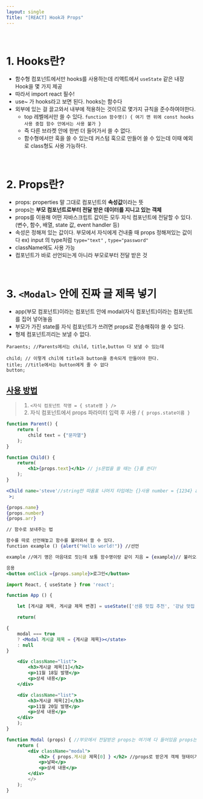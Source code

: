 ```yaml
---
layout: single
Title: "[REACT] Hook과 Props"
---
```


<br>

# 1. Hooks란?

- 함수형 컴포넌트에서만 hooks를 사용하는데 리액트에서 `useState` 같은 내장 Hook을 몇 가지 제공
- 따라서 import react 필수!
- use~ 가 hooks라고 보면 된다. hooks는 함수다
- 외부에 있는 걸 끌고와서 내부에 적용하는 것이므로 몇가지 규칙을 준수하여야한다.
  - top 레벨에서만 쓸 수 있다.
    `function 함수명() { 여기 맨 위에 const hooks 사용 중첩 함수 안에서는 사용 불가 }`
  - 즉 다른 브라켓 안에 한번 더 들어가서 쓸 수 없다.
  - 함수형에서만 훅을 쓸 수 있는데 커스텀 훅으로 만들어 쓸 수 있는데 이때 예외로 class형도 사용 가능하다.

<br>

# 2. Props란?

- props: properties 말 그대로 컴포넌트의 **속성값**이라는 뜻
- props는 **부모 컴포넌트로부터 전달 받은 데이터를 지니고 있는 객체**
- props를 이용해 어떤 자바스크립트 값이든 모두 자식 컴포넌트에 전달할 수 있다. (변수, 함수, 배열, state 값, event handler 등)
- 속성은 정해져 있는 값이다. 부모에서 자식에게 건내줄 때 props 정해져있는 값이다
  ex) input 의 type처럼 `type="text"` , `type="password"`
- className에도 사용 가능
- 컴포넌트가 바로 선언되는게 아니라 부모로부터 전달 받은 것

<br>

# 3. `<Modal>` 안에 진짜 글 제목 넣기

- app(부모 컴포넌트)이라는 컴포넌트 안에 modal(자식 컴포넌트)이라는 컴포넌트를 집어 넣어놓음
- 부모가 가진 state를 자식 컴포넌트가 쓰려면 props로 전송해줘야 쓸 수 있다.
- 형제 컴포넌트끼리는 보낼 수 없다.

```
Paraents; //Parents에서는 child, title,button 다 보낼 수 있는데

child; // 이렇게 chil에 title과 button을 종속되게 만들어야 한다.
title; //title에서는 button에게 줄 수 없다
button;
```

## <u>사용 방법</u>

> 1.  `<자식 컴포넌트 작명 = { state명 } />`
> 2.  자식 컴포넌트에서 props 파라미터 입력 후 사용 / `{ props.state이름 }`

```jsx
function Parent() {
	return (
		child text = {"문자열"}
	);
}

function Child() {
	return(
		<h1>{props.text}</h1> // js문법을 쓸 때는 {}를 쓴다!
	);
}
```

```jsx
<Child name='steve'//string만 따옴표 나머지 타입에는 {}사용 number = {1234} arr={[1, 2, 3, 4, 5]}
 >;

{props.name}
{props.number}
{props.arr}

// 함수로 보내주는 법

함수를 따로 선언해놓고 함수를 불러와서 쓸 수 있다.
function example () {alert("Hello world!")} //선언

example //여기 명은 마음대로 짓는데 보통 함수명이랑 같이 지음 = {example}// 불러오기

응용
<button onClick ={props.sample}>로그인</button>
```

```jsx
import React, { useState } from 'react';

function App () {

	let [게시글 제목, 게시글 제목 변경] = useState(['선릉 맛집 추천', '강남 맛집 추천', '삼성 맛집 추천']);

	return(

{
	modal === true
	? <Modal 게시글 제목 = {게시글 제목}></state>
	: null
}

	<div className="list">
		<h3>게시글 제목[1]</h2>
		<p>11월 18일 발행</p>
		<p>상세 내용</p>
	</div>

	<div className="list">
		<h3>게시글 제목[2]</h3>
		<p>11월 20일 발행</p>
		<p>상세 내용</p>
	</div>
	);
}

function Modal (props) { //부모에서 전달받은 props는 여기에 다 들어있음 props는 object
	return (
		<div className="modal">
			<h2> { props.게시글 제목[0] } </h2> //props로 받은게 객체 형태이기 때문 props.name으로 접근
			<p>날짜</p>
			<p>상세 내용</p>
		</div>
		</>
	);
}

```
